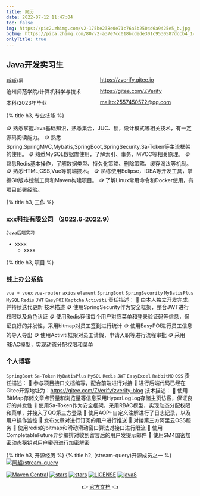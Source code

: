 ```yaml
---
title: 简历
date: 2022-07-12 11:47:04
toc: false
img: https://pic2.zhimg.com/v2-175be238e0e71c76a5b2504d6a9425e5_b.jpg
bgImg: https://pica.zhimg.com/80/v2-a37e7cc018bcdede301c9530587dccb4_1440w.jpg
onlyTitle: true
---
```



## Java开发实习生
<div style="display: grid;
  grid-template-columns: 50% 50%;
  grid-template-rows: 30px 30px;">
  <div>臧臧/男</div>
  <div><i class="fa-solid fa-house-chimney"></i><a href="https://zverify.gitee.io">https://zverify.gitee.io</a></div>
  <div>沧州师范学院/计算机科学与技术</div>
  <div><i class="fa-brands fa-git"></i><a href="https://gitee.com/ZVerify">https://gitee.com/ZVerify</a></div>
  <div>本科/2023年毕业</div>
  <div><i class="fa-regular fa-envelope"></i> <a href="mailto:2557450572@qq.com">mailto:2557450572@qq.com</a></div>
</div>

{% title h3, 专业技能 %}

🪙 熟悉掌握Java基础知识，熟悉集合，JUC、锁，设计模式等相关技术，有一定源码阅读能力。
🪙 熟悉Spring,SpringMVC,Mybatis,SpringBoot,SpringSecurity,Sa-Token等主流框架的使用。
🪙 熟悉MySQL数据库使用，了解索引、事务、MVCC等相关原理。
🪙 熟悉Redis基本操作，了解数据类型、持久化策略、删除策略、缓存淘汰等机制。
🪙 熟悉HTML,CSS,Vue等前端技术。
🪙 熟练使用Eclipse，IDEA等开发工具，掌握Git版本控制工具和Maven构建项目。
🪙 了解Linux常用命令和Docker使用，有项目部署经验。

{% title h3, 工作 %}
### xxx科技有限公司 （2022.6-2022.9）
`Java后端实习`

- xxxx
    - xxxx

{% title h3, 项目 %}
### 线上办公系统
`vue + vuex` `vue-router` `axios`  `element`
`SpringBoot` `SpringSecurity` `MyBatisPlus` `MySQL` `Redis` `JWT` `EasyPOI` `Kaptcha` `Activiti`
责任描述：
🍍 由本人独立开发完成，并持续迭代更新
技术描述
🪙 使用SpringSecurity作为安全框架，整合JWT进行权限以及角色认证 
🪙 使用Redis存储每个用户对应菜单和登录验证码等信息，保证良好的并发性，采用bitmap对员工签到进行统计 
🪙 使用EasyPOI进行员工信息的导入导出 
🪙 使用Activiti框架对员工请假，申请入职等进行流程审批 
🪙 采用RBAC模型，实现动态分配权限和菜单

### 个人博客
`SpringBoot` `Sa-Token` `MyBatisPlus` `MySQL` `Redis` `JWT` `EasyExcel` `RabbitMQ` `OSS`
责任描述： 
🍍 参与项目接口文档编写，配合前端进行对接
🍍 进行后端代码已经在Gitee开源地址为：https://gitee.com/ZVerify/zverify-blog 
技术描述： 
🥝 使用BitMap存储文章点赞量和浏览量等信息采用HyperLogLog存储主页访客，保证良好的并发性 
🥝 使用Sa-Token作为安全框架，采用RBAC模型，实现动态分配权限和菜单，并接入了QQ第三方登录 
🥝 使用AOP+自定义注解进行了日志记录，以及用户操作监控 
🥝 发布文章对进行订阅的用户进行推送 
🥝 对接第三方阿里云OSS服务 
🥝 使用redis的bitmap和滑动滑动窗口算法对接口进行限流
🥝 使用CompletableFuture异步编排对收到留言后的用户发提示邮件
🥝 使用SM4国密加密动态秘钥对用户密码进行加密解密

{% title h3, 开源经历 %}
{% title h2, (stream-query)开源成员之一 %}
[![阿超/stream-query](https://gitee.com/VampireAchao/stream-query/widgets/widget_card.svg?colors=4183c4,ffffff,ffffff,e3e9ed,666666,9b9b9b)](https://gitee.com/VampireAchao/stream-query)

[![Maven Central](https://img.shields.io/maven-central/v/io.github.vampireachao/stream-query.svg?label=Maven%20Central)](https://search.maven.org/artifact/io.github.vampireachao/stream-query)
[![stars](https://gitee.com/vampireachao/stream-query/badge/star.svg)](https://gitee.com/VampireAchao/stream-query)
[![stars](https://img.shields.io/github/stars/vampireachao/stream-query.svg?style=social)](https://github.com/VampireAchao/stream-query)
[![LICENSE](https://img.shields.io/badge/license-Apache%202-blue)](https://github.com/VampireAchao/stream-query/blob/master/LICENSE)
[![java8](https://img.shields.io/badge/java-8-blue)](https://docs.oracle.com/javase/8/docs/)
<p align="center">
	👉 <a href="https://vampireachao.gitee.io/stream-query-docs/#/">官方文档</a> 👈
</p>

